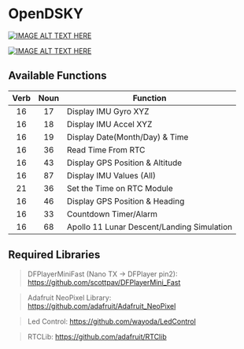 # OpenDSKY

[![IMAGE ALT TEXT HERE](https://fabcross.jp/news/2018/dmln53000006i503-img/dmln53000006i50t.jpg)](https://opendsky.backerkit.com)

[![IMAGE ALT TEXT HERE](http://img.youtube.com/vi/I6qBGJz7ALo/0.jpg)](http://www.youtube.com/watch?v=I6qBGJz7ALo)

## Available Functions

| Verb | Noun | Function |
|:-------------:|:-------------:| -----|
| 16 | 17 | Display IMU Gyro XYZ |
| 16 | 18 | Display IMU Accel XYZ |
| 16 | 19 | Display Date(Month/Day) & Time |
| 16 | 36 | Read Time From RTC |
| 16 | 43 | Display GPS Position & Altitude |
| 16 | 87 | Display IMU Values (All) |
| 21 | 36 | Set the Time on RTC Module |
| 16 | 46 | Display GPS Position & Heading |
| 16 | 33 | Countdown Timer/Alarm |
| 16 | 68 | Apollo 11 Lunar Descent/Landing Simulation |

## Required Libraries
> DFPlayerMiniFast (Nano TX -> DFPlayer pin2): https://github.com/scottpav/DFPlayerMini_Fast

> Adafruit NeoPixel Library: https://github.com/adafruit/Adafruit_NeoPixel

> Led Control: https://github.com/wayoda/LedControl

> RTCLib: https://github.com/adafruit/RTClib
